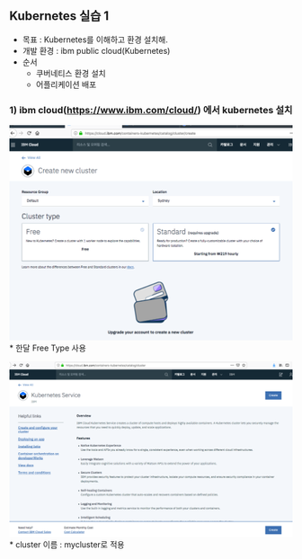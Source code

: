 ## Kubernetes 실습 1

* 목표 : Kubernetes를 이해하고 환경 설치해.
* 개발 환경 : ibm public cloud(Kubernetes) 
* 순서
    * 쿠버네티스 환경 설치
    * 어플리케이션 배포  
    
       
### 1) ibm cloud(https://www.ibm.com/cloud/) 에서 kubernetes 설치 
  
  ![kuberntes-create1](https://github.com/yonwon01/Kubernetes/blob/master/kuberntes-create1.png)
    * 한달 Free Type 사용

  ![kubernetes_create2](https://github.com/yonwon01/Kubernetes/blob/master/kubernetes_create2.png)
    * cluster 이름 : mycluster로 적용
